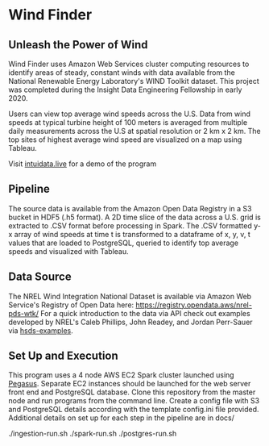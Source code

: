 # Wind Finder #
## Unleash the Power of Wind ##

Wind Finder uses Amazon Web Services cluster computing
resources to identify areas of steady, constant
winds with data available from the National Renewable
Energy Laboratory's WIND Toolkit dataset. This project was completed during the Insight Data
Engineering Fellowship in early 2020.

Users can view top average wind speeds across the U.S. Data from wind speeds at typical turbine height of 100 meters is averaged from multiple daily measurements across the U.S at spatial resolution or 2 km x 2 km. The top sites of highest average wind speed are visualized on a map using Tableau.

Visit [intuidata.live](http://intuidata.live) for a demo of the program

## Pipeline ## 
The source data is available from the Amazon Open Data Registry in a S3 bucket in HDF5 (.h5 format). A 2D time slice of the data across a U.S. grid is extracted to .CSV format before processing in Spark. The .CSV formatted y-x array of wind speeds at time t is transformed to a dataframe of x, y, v, t values that are loaded to PostgreSQL, queried to identify top average speeds and 
visualized with Tableau. 

## Data Source ## 
The NREL Wind Integration National Dataset is available via Amazon Web Service's Registry of Open Data here: https://registry.opendata.aws/nrel-pds-wtk/
For a quick introduction to the data via API check out examples developed by NREL's Caleb Phillips, John Readey, and Jordan Perr-Sauer via [hsds-examples](https://github.com/NREL/hsds-examples).

## Set Up and Execution ## 
This program uses a 4 node AWS EC2 Spark cluster launched using [Pegasus](https://github.com/InsightDataScience/pegasus). Separate EC2 instances should be launched for the web server front end and PostgreSQL database. Clone this repository from the master node and run programs from the command line. Create a config file with S3 and PostgreSQL details according with the template config.ini file provided. Additional details on set up for each step in the pipeline are in docs/

./ingestion-run.sh
./spark-run.sh
./postgres-run.sh
